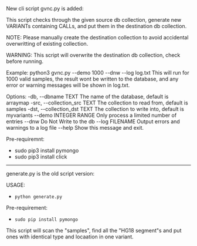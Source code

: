 New cli script gvnc.py is added:


  This script checks through the given source db collection, generate new
  VARIANTs containing CALLs, and put them in the destination db collection.

  NOTE: Please manually create the destination collection to avoid
  accidental overwritting of existing collection.

  WARNING: This script will overwrite the destination db collection, check
  before running.

  Example: python3 gvnc.py --demo 1000 --dnw --log log.txt This will run for
  1000 valid samples, the result wont be written to the database, and any
  error or warning messages will be shown in log.txt.

Options:
  -db, --dbname TEXT           The name of the database, default is arraymap
  -src, --collection_src TEXT  The collection to read from, default is samples
  -dst, --collection_dst TEXT  The collection to write into, default is
                               myvariants
  --demo INTEGER RANGE         Only process a limited number of entries
  --dnw                        Do Not Write to the db
  --log FILENAME               Output errors and warnings to a log file
  --help                       Show this message and exit.


Pre-requiremnt:
* sudo pip3 install pymongo
* sudo pip3 install click


********************************************************************************

generate.py is the old script version:

USAGE:
* `python generate.py`

Pre-requirement:
* `sudo pip install pymongo`

This script will scan the "samples", find all the "HG18 segment"s and put ones with identical type and locaation in one variant.
